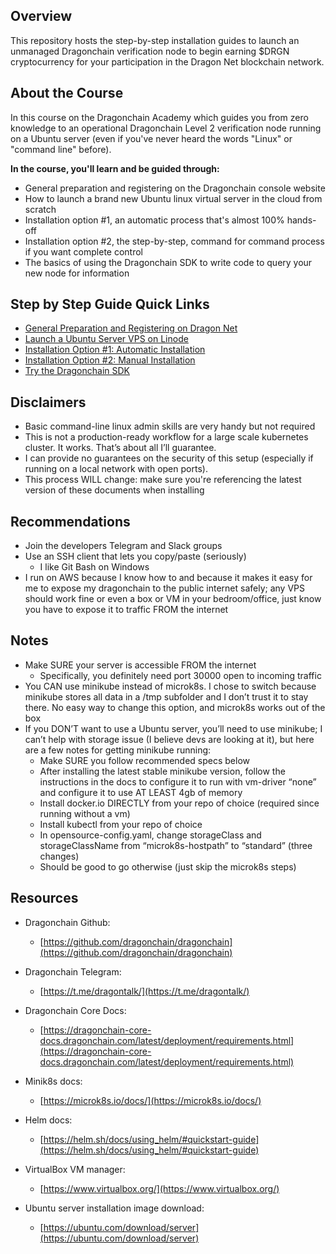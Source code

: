 ## Overview
This repository hosts the step-by-step installation guides to launch an unmanaged Dragonchain verification node to begin earning $DRGN cryptocurrency for your participation in the Dragon Net blockchain network.

## About the Course
In this course on the Dragonchain Academy which guides you from zero knowledge to an operational Dragonchain Level 2 verification node running on a Ubuntu server (even if you've never heard the words "Linux" or "command line" before). 

**In the course, you'll learn and be guided through:**
- General preparation and registering on the Dragonchain console website
- How to launch a brand new Ubuntu linux virtual server in the cloud from scratch
- Installation option #1, an automatic process that's almost 100% hands-off
- Installation option #2, the step-by-step, command for command process if you want complete control
- The basics of using the Dragonchain SDK to write code to query your new node for information

## Step by Step Guide Quick Links
-   [General Preparation and Registering on Dragon Net](general-preparation.md)
-   [Launch a Ubuntu Server VPS on Linode](launch-a-vps-on-linode.md)
-   [Installation Option #1: Automatic Installation](automatic-install.md)
-   [Installation Option #2: Manual Installation](manual-install.md)
-   [Try the Dragonchain SDK](setup-dragonchain-sdk.md)

## Disclaimers
-   Basic command-line linux admin skills are very handy but not required
-   This is not a production-ready workflow for a large scale kubernetes cluster. It works. That’s about all I’ll guarantee.    
-   I can provide no guarantees on the security of this setup (especially if running on a local network with open ports).
-   This process WILL change: make sure you're referencing the latest version of these documents when installing

## Recommendations

-   Join the developers Telegram and Slack groups
-   Use an SSH client that lets you copy/paste (seriously)
	-   I like Git Bash on Windows
-   I run on AWS because I know how to and because it makes it easy for me to expose my dragonchain to the public internet safely; any VPS should work fine or even a box or VM in your bedroom/office, just know you have to expose it to traffic FROM the internet

## Notes

-   Make SURE your server is accessible FROM the internet
	- Specifically, you definitely need port 30000 open to incoming traffic
-   You CAN use minikube instead of microk8s. I chose to switch because minikube stores all data in a /tmp subfolder and I don’t trust it to stay there. No easy way to change this option, and microk8s works out of the box  
-   If you DON’T want to use a Ubuntu server, you’ll need to use minikube; I can’t help with storage issue (I believe devs are looking at it), but here are a few notes for getting minikube running:
	- Make SURE you follow recommended specs below
	- After installing the latest stable minikube version, follow the instructions in the docs to configure it to run with vm-driver “none” and configure it to use AT LEAST 4gb of memory
	-   Install docker.io DIRECTLY from your repo of choice (required since running without a vm)
	-   Install kubectl from your repo of choice
	- In opensource-config.yaml, change storageClass and storageClassName from “microk8s-hostpath” to “standard” (three changes)
	- Should be good to go otherwise (just skip the microk8s steps)

## Resources

-   Dragonchain Github:
	- [https://github.com/dragonchain/dragonchain](https://github.com/dragonchain/dragonchain)   

-   Dragonchain Telegram:
	- [https://t.me/dragontalk/](https://t.me/dragontalk/)
    
-   Dragonchain Core Docs:
	- [https://dragonchain-core-docs.dragonchain.com/latest/deployment/requirements.html](https://dragonchain-core-docs.dragonchain.com/latest/deployment/requirements.html)
    
-   Minik8s docs:
	- [https://microk8s.io/docs/](https://microk8s.io/docs/)

-   Helm docs:
	- [https://helm.sh/docs/using_helm/#quickstart-guide](https://helm.sh/docs/using_helm/#quickstart-guide)
    
-   VirtualBox VM manager:
	- [https://www.virtualbox.org/](https://www.virtualbox.org/)
    
-   Ubuntu server installation image download:
	- [https://ubuntu.com/download/server](https://ubuntu.com/download/server)
